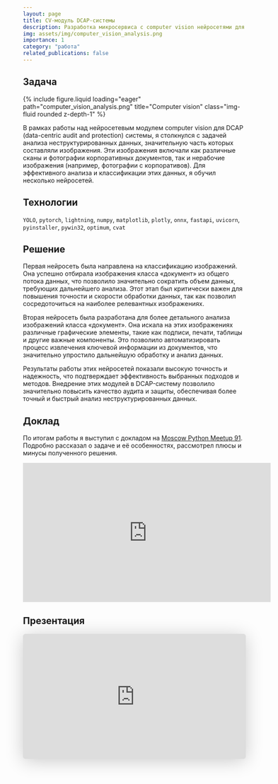 ```yaml
---
layout: page
title: CV-модуль DCAP-системы
description: Разработка микросервиса с computer vision нейросетями для анализа неструктурированных данных
img: assets/img/computer_vision_analysis.png
importance: 1
category: "работа"
related_publications: false
---
```


## Задача

<div class="row">
    <div class="col-sm mt-3 mt-md-0">
        {% include figure.liquid loading="eager" path="computer_vision_analysis.png" title="Computer vision" class="img-fluid rounded z-depth-1" %}
    </div>
</div>

В рамках работы над нейросетевым модулем computer vision для DCAP (data-centric audit and protection) системы, я столкнулся с задачей анализа неструктурированных данных, значительную часть которых составляли изображения. Эти изображения включали как различные сканы и фотографии корпоративных документов, так и нерабочие изображения (например, фотографии с корпоративов). Для эффективного анализа и классификации этих данных, я обучил несколько нейросетей.

## Технологии

`YOLO`, `pytorch`, `lightning`, `numpy`, `matplotlib`, `plotly`, `onnx`, `fastapi`, `uvicorn`, `pyinstaller`, `pywin32`, `optimum`, `cvat`

## Решение

Первая нейросеть была направлена на классификацию изображений. Она успешно отбирала изображения класса «документ» из общего потока данных, что позволило значительно сократить объем данных, требующих дальнейшего анализа. Этот этап был критически важен для повышения точности и скорости обработки данных, так как позволил сосредоточиться на наиболее релевантных изображениях.

Вторая нейросеть была разработана для более детального анализа изображений класса «документ». Она искала на этих изображениях различные графические элементы, такие как подписи, печати, таблицы и другие важные компоненты. Это позволило автоматизировать процесс извлечения ключевой информации из документов, что значительно упростило дальнейшую обработку и анализ данных.

Результаты работы этих нейросетей показали высокую точность и надежность, что подтверждает эффективность выбранных подходов и методов. Внедрение этих модулей в DCAP-систему позволило значительно повысить качество аудита и защиты, обеспечивая более точный и быстрый анализ неструктурированных данных.

## Доклад

По итогам работы я выступил с докладом на [Moscow Python Meetup 91](https://moscowpython.ru/meetup/91/). Подробно рассказал о задаче и её особенностях, рассмотрел плюсы и минусы полученного решения.

<iframe width="560" height="315" src="https://www.youtube.com/embed/VMDWjJoT8yE?si=wiMyAM7ROvAwkn7Y" title="YouTube video player" frameborder="0" allow="accelerometer; autoplay; clipboard-write; encrypted-media; gyroscope; picture-in-picture; web-share" referrerpolicy="strict-origin-when-cross-origin" allowfullscreen></iframe>

## Презентация

<iframe class="speakerdeck-iframe" style="border: 0px; background: rgba(0, 0, 0, 0.1) padding-box; margin: 0px; padding: 0px; border-radius: 6px; box-shadow: rgba(0, 0, 0, 0.2) 0px 5px 40px; width: 100%; height: auto; aspect-ratio: 560 / 315;" frameborder="0" src="https://speakerdeck.com/player/e146ab7b0a8641afbaeb379f5e9f4725" title="Moscow Python Meetup №91. Михаил Васильев (Старший специалист по машинному обучению, Makves (входит в группу компаний &quot;Гарда&quot;)). Опыт обучения и применения нейросетей в качестве модуля российской DCAP системы" allowfullscreen="true" data-ratio="1.7777777777777777"></iframe>
